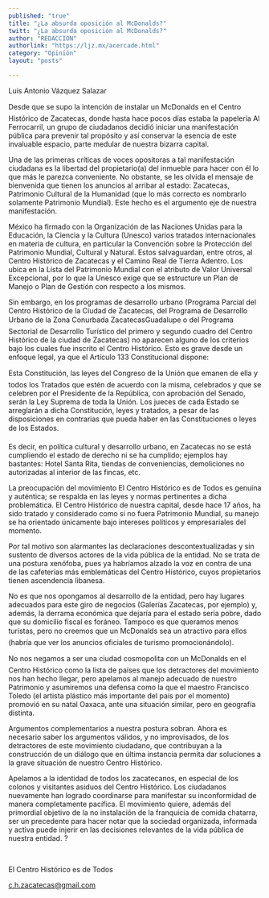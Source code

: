```yaml
---
published: "true"
title: "¿La absurda oposición al McDonalds?"
twitt: "¿La absurda oposición al McDonalds?"
author: "REDACCION"
authorlink: "https://ljz.mx/acercade.html"
category: "Opinión"
layout: "posts"

---
```



  Luis Antonio Vázquez Salazar



  Desde que se supo la intención de instalar un McDonalds en el Centro Histórico de Zacatecas, donde hasta hace pocos días estaba la papelería Al Ferrocarril, un grupo de ciudadanos decidió iniciar una manifestación pública para prevenir tal propósito y así conservar la esencia de este invaluable espacio, parte medular de nuestra bizarra capital.



  Una de las primeras críticas de voces opositoras a tal manifestación ciudadana es la libertad del propietario(a) del inmueble para hacer con él lo que más le parezca conveniente. No obstante, se les olvida el mensaje de bienvenida que tienen los anuncios al arribar al estado: Zacatecas, Patrimonio Cultural de la Humanidad (que lo más correcto es nombrarlo solamente Patrimonio Mundial). Este hecho es el argumento eje de nuestra manifestación.



  México ha firmado con la Organización de las Naciones Unidas para la Educación, la Ciencia y la Cultura (Unesco) varios tratados internacionales en materia de cultura, en particular la Convención sobre la Protección del Patrimonio Mundial, Cultural y Natural. Estos salvaguardan, entre otros, al Centro Histórico de Zacatecas y el Camino Real de Tierra Adentro. Los ubica en la Lista del Patrimonio Mundial con el atributo de Valor Universal Excepcional, por lo que la Unesco exige que se estructure un Plan de Manejo o Plan de Gestión con respecto a los mismos.



  Sin embargo, en los programas de desarrollo urbano (Programa Parcial del Centro Histórico de la Ciudad de Zacatecas, del Programa de Desarrollo Urbano de la Zona Conurbada ZacatecasGuadalupe o del Programa Sectorial de Desarrollo Turístico del primero y segundo cuadro del Centro Histórico de la ciudad de Zacatecas) no aparecen alguno de los criterios bajo los cuales fue inscrito el Centro Histórico. Esto es grave desde un enfoque legal, ya que el Artículo 133 Constitucional dispone:



  Esta Constitución, las leyes del Congreso de la Unión que emanen de ella y todos los Tratados que estén de acuerdo con la misma, celebrados y que se celebren por el Presidente de la República, con aprobación del Senado, serán la Ley Suprema de toda la Unión. Los jueces de cada Estado se arreglarán a dicha Constitución, leyes y tratados, a pesar de las disposiciones en contrarias que pueda haber en las Constituciones o leyes de los Estados.



  Es decir, en política cultural y desarrollo urbano, en Zacatecas no se está cumpliendo el estado de derecho ni se ha cumplido; ejemplos hay bastantes: Hotel Santa Rita, tiendas de conveniencias, demoliciones no autorizadas al interior de las fincas, etc.



  La preocupación del movimiento El Centro Histórico es de Todos es genuina y auténtica; se respalda en las leyes y normas pertinentes a dicha problemática. El Centro Histórico de nuestra capital, desde hace 17 años, ha sido tratado y considerado como si no fuera Patrimonio Mundial, su manejo se ha orientado únicamente bajo intereses políticos y empresariales del momento.



  Por tal motivo son alarmantes las declaraciones descontextualizadas y sin sustento de diversos actores de la vida pública de la entidad. No se trata de una postura xenófoba, pues ya habríamos alzado la voz en contra de una de las cafeterías más emblemáticas del Centro Histórico, cuyos propietarios tienen ascendencia libanesa.



  No es que nos opongamos al desarrollo de la entidad, pero hay lugares adecuados para este giro de negocios (Galerías Zacatecas, por ejemplo) y, además, la derrama económica que dejaría para el estado sería pobre, dado que su domicilio fiscal es foráneo. Tampoco es que queramos menos turistas, pero no creemos que un McDonalds sea un atractivo para ellos (habría que ver los anuncios oficiales de turismo promocionándolo).



  No nos negamos a ser una ciudad cosmopolita con un McDonalds en el Centro Histórico como la lista de países que los detractores del movimiento nos han hecho llegar, pero apelamos al manejo adecuado de nuestro Patrimonio y asumiremos una defensa como la que el maestro Francisco Toledo (el artista plástico más importante del país por el momento) promovió en su natal Oaxaca, ante una situación similar, pero en geografía distinta.



  Argumentos complementarios a nuestra postura sobran. Ahora es necesario saber los argumentos válidos, y no improvisados, de los detractores de este movimiento ciudadano, que contribuyan a la construcción de un diálogo que en última instancia permita dar soluciones a la grave situación de nuestro Centro Histórico.



  Apelamos a la identidad de todos los zacatecanos, en especial de los colonos y visitantes asiduos del Centro Histórico. Los ciudadanos nuevamente han logrado coordinarse para manifestar su inconformidad de manera completamente pacífica. El movimiento quiere, además del primordial objetivo de la no instalación de la franquicia de comida chatarra, ser un precedente para hacer notar que la sociedad organizada, informada y activa puede injerir en las decisiones relevantes de la vida pública de nuestra entidad. ?



   



  El Centro Histórico es de Todos



  c.h.zacatecas@gmail.com

